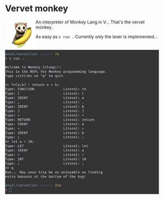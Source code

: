 # Vervet monkey

<img align="left" width="100" height="100" src="https://github.com/gthvn1/vervet/blob/master/images/ferret-and-banana.png">

An interpreter of Monkey Lang in V... That's the vervet monkey.

As easy as `v run .`
Currently only the lexer is implemented...

<img align="center" src="https://github.com/gthvn1/vervet/blob/master/images/repl.png">
